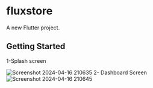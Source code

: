# fluxstore

A new Flutter project.

## Getting Started
1-Splash screen

![Screenshot 2024-04-16 210635](https://github.com/sahurajat/Fluxstore-assignment/assets/119427607/d4250f05-c234-4068-8439-1a8a1ce5ce23)
2- Dashboard Screen
![Screenshot 2024-04-16 210645](https://github.com/sahurajat/Fluxstore-assignment/assets/119427607/857280e7-6c10-4465-b466-615ff7e7b9bc)
